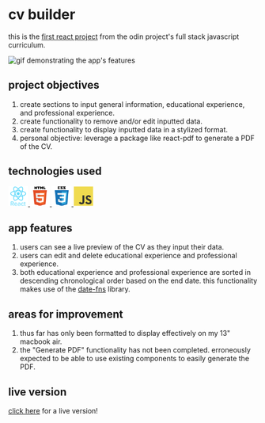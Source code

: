# cv builder

this is the [first react project](https://www.theodinproject.com/paths/full-stack-javascript/courses/javascript/lessons/cv-application) from the odin project's full stack javascript curriculum.

![gif demonstrating the app's features](./todo-demo.gif)

## project objectives

1. create sections to input general information, educational experience, and professional experience.
2. create functionality to remove and/or edit inputted data.
3. create functionality to display inputted data in a stylized format.
4. personal objective: leverage a package like react-pdf to generate a PDF of the CV.

## technologies used

<p align="left"> 
<a href="https://reactjs.org/" target="_blank"> <img src="https://raw.githubusercontent.com/devicons/devicon/master/icons/react/react-original-wordmark.svg" alt="react" width="40" height="40"/> </a> 
<a href="https://www.w3.org/html/" target="_blank"> <img src="https://raw.githubusercontent.com/devicons/devicon/master/icons/html5/html5-original-wordmark.svg" alt="html5" width="40" height="40"/> </a> 
<a href="https://www.w3schools.com/css/" target="_blank"> <img src="https://raw.githubusercontent.com/devicons/devicon/master/icons/css3/css3-original-wordmark.svg" alt="css3" width="40" height="40"/> </a>
<a href="https://developer.mozilla.org/en-US/docs/Web/JavaScript" target="_blank"> <img src="https://raw.githubusercontent.com/devicons/devicon/master/icons/javascript/javascript-original.svg" alt="javascript" width="40" height="40"/> </a>
</p>

## app features

1. users can see a live preview of the CV as they input their data.
2. users can edit and delete educational experience and professional experience.
3. both educational experience and professional experience are sorted in descending chronological order based on the end date. this functionality makes use of the [date-fns](https://date-fns.org/) library.

## areas for improvement

1. thus far has only been formatted to display effectively on my 13" macbook air.
2. the "Generate PDF" functionality has not been completed. erroneously expected to be able to use existing components to easily generate the PDF.

## live version

[click here](https://jernestmyers.github.io/cv-builder/) for a live version!
